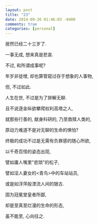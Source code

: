 ```yaml
---
layout: post
title: "23"
date: 2014-09-26 01:46:03 -0400
comments: true
categories: [personal]
---
```

居然已经二十三岁了. 

一事无成, 想来真是悲哀.

不过, 和所谓成事呢? 

年岁非徒增, 却也算管窥过存于想象的人事物,

但, 不过如此. 

人生在世, 不过是为了排解无聊.

且不说逐金纵欲攀爬权利高塔之人,

就那些行善的, 献身科研的, 乃至救赎人类的,

原动力难道不是对无聊的生命的惧怕?

终极的成功不过是无需有负罪感的随心所欲,

以千奇百怪的姿态出现,

譬如庸人嘴里"悲琐"的松子,

譬如淫人妻女的<青鸟>中的车站站员,

或是如浮萍般漂流人间的银古.

固为冠冕堂皇者所鄙,

却是至真至烂漫的生命的形态,

虽不能至, 心向往之.

